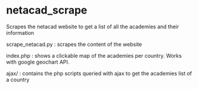 # netacad_scrape
Scrapes the netacad website to get a list of all the academies and their information

scrape_netacad.py : scrapes the content of the website

index.php : shows a clickable map of the academies per country. Works with google geochart API.

ajax/ : contains the php scripts queried with ajax to get the academies list of a country
